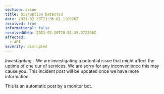 ```yaml
---
section: issue
title: Disruption Detected
date: 2021-02-26T21:36:01.110926Z
resolved: true
informational: false
resolvedWhen: 2021-02-26T20:52:39.372268Z
affected:
  - API
severity: disrupted
---
```

*Investigating* - We are investigating a potential issue that might affect the uptime of one our of services. We are sorry for any inconvenience this may cause you. This incident post will be updated once we have more information.

This is an automatic post by a monitor bot.
        